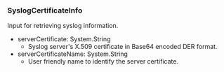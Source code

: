 ### SyslogCertificateInfo
Input for retrieving syslog information.

- serverCertificate: System.String
  - Syslog server's X.509 certificate in Base64 encoded DER format.
- serverCertificateName: System.String
  - User friendly name to identify the server certificate.
